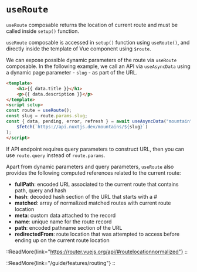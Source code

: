 # `useRoute`

`useRoute` composable returns the location of current route and must be called inside `setup()` function.

`useRoute` composable is accessed in `setup()` function using `useRoute()`, and directly inside the template of Vue component using `$route`.

We can expose possible dynamic parameters of the route via `useRoute` composable. In the following example, we call an API via `useAsyncData` using a dynamic page parameter - `slug` - as part of the URL. 


```html [~/pages/[slug].vue]
<template>
    <h1>{{ data.title }}</h1>
    <p>{{ data.description }}</p>
</template>
<script setup>
const route = useRoute();
const slug = route.params.slug;
const { data, pending, error, refresh } = await useAsyncData("mountain", () =>
    $fetch(`https://api.nuxtjs.dev/mountains/${slug}`)
);
</script>
```

If API endpoint requires query parameters to construct URL, then you can use `route.query` instead of `route.params`.

Apart from dynamic parameters and query parameters, `useRoute` also provides the following computed references related to the current route:

* **fullPath**: encoded URL associated to the current route that contains path, query and hash
* **hash**: decoded hash section of the URL that starts with a #
* **matched**: array of normalized matched routes with current route location
* **meta**: custom data attached to the record
* **name**: unique name for the route record
* **path**: encoded pathname section of the URL
* **redirectedFrom**: route location that was attempted to access before ending up on the current route location

::ReadMore{link="https://router.vuejs.org/api/#routelocationnormalized"}
::

::ReadMore{link="/guide/features/routing"}
::
